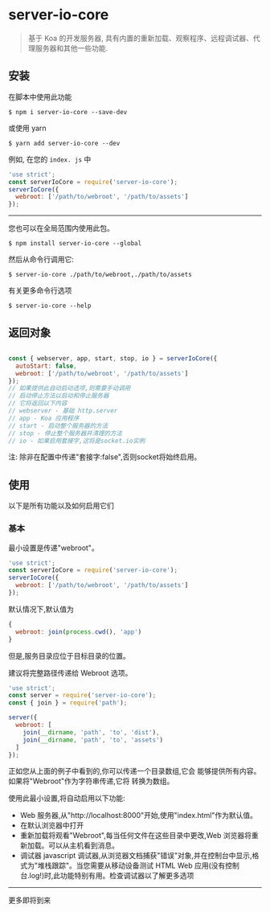 # server-io-core

> 基于 Koa 的开发服务器, 具有内置的重新加载、观察程序、远程调试器、代理服务器和其他一些功能.

## 安装

在脚本中使用此功能

```
$ npm i server-io-core --save-dev
```
或使用 yarn

```
$ yarn add server-io-core --dev
```

例如, 在您的 `index. js` 中

```js
'use strict';
const serverIoCore = require('server-io-core');
serverIoCore({
  webroot: ['/path/to/webroot', '/path/to/assets']
});
```

---

您也可以在全局范围内使用此包。

```
$ npm install server-io-core --global
```
然后从命令行调用它:
```
$ server-io-core ./path/to/webroot,./path/to/assets
```
有关更多命令行选项
```
$ server-io-core --help
```

## 返回对象

```js

const { webserver, app, start, stop, io } = serverIoCore({
  autoStart: false,
  webroot: ['/path/to/webroot', '/path/to/assets']
});
// 如果提供此自动启动选项,则需要手动调用
// 启动停止方法以启动和停止服务器
// 它将返回以下内容
// webserver - 基础 http.server
// app - Koa 应用程序
// start - 启动整个服务器的方法
// stop - 停止整个服务器并清理的方法
// io - 如果启用套接字,这将是socket.io实例

```

注: 除非在配置中传递"套接字:false",否则socket将始终启用。

## 使用

以下是所有功能以及如何启用它们

### 基本

最小设置是传递"webroot"。

```js
'use strict';
const serverIoCore = require('server-io-core');
serverIoCore({
  webroot: ['/path/to/webroot', '/path/to/assets']
});
```

默认情况下,默认值为

```js
{
  webroot: join(process.cwd(), 'app')
}
```

但是,服务目录应位于目标目录的位置。

建议将完整路径传递给 Webroot 选项。

```js
'use strict';
const server = require('server-io-core');
const { join } = require('path');

server({
  webroot: [
    join(__dirname, 'path', 'to', 'dist'),
    join(__dirname, 'path', 'to', 'assets')
  ]
});

```

正如您从上面的例子中看到的,你可以传递一个目录数组,它会
能够提供所有内容。如果将"Webroot"作为字符串传递,它将
转换为数组。

使用此最小设置,将自动启用以下功能:

* Web 服务器,从"http://localhost:8000"开始,使用"index.html"作为默认值。
* 在默认浏览器中打开
* 重新加载将观看"Webroot",每当任何文件在这些目录中更改,Web 浏览器将重新加载。可以从主机看到消息。
* 调试器 javascript 调试器,从浏览器文档捕获"错误"对象,并在控制台中显示,格式为"堆栈跟踪"。当您需要从移动设备测试 HTML Web 应用(没有控制台.log!)时,此功能特别有用。检查调试器以了解更多选项


---

更多即将到来
